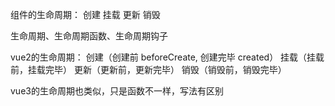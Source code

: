 组件的生命周期：
    创建
    挂载
    更新
    销毁

生命周期、生命周期函数、生命周期钩子

vue2的生命周期：
    创建（创建前 beforeCreate, 创建完毕 created）
    挂载（挂载前，挂载完毕）
    更新（更新前，更新完毕）
    销毁（销毁前，销毁完毕）

vue3的生命周期也类似，只是函数不一样，写法有区别
